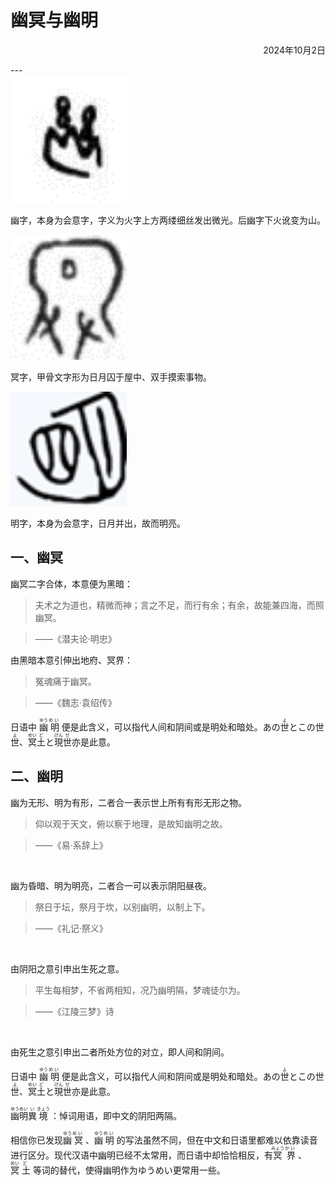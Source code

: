 # 幽冥与幽明
<p style="text-align:right">2024年10月2日</p>
---


<div class="image-container">
    <img 
        src="/images/post/20241002/you.png" 
        alt="you.png" 
        class="img-center"
        style="width:37%"
    >
    <p class="image-caption"></p>
</div>

幽字，本身为会意字，字义为火字上方两缕细丝发出微光。后幽字下火讹变为山。

<div class="image-container">
    <img 
        src="/images/post/20241002/ming1.png" 
        alt="you2.png" 
        class="img-center"
        style="width:37%"
    >
    <p class="image-caption"></p>
</div>

冥字，甲骨文字形为日月囚于屋中、双手摸索事物。

<div class="image-container">
    <img 
        src="/images/post/20241002/ming2.png" 
        alt="ming.png" 
        class="img-center"
        style="width:37%"
    >
    <p class="image-caption"></p>
</div>

明字，本身为会意字，日月并出，故而明亮。

## 一、幽冥
幽冥二字合体，本意便为黑暗：
> 夫术之为道也，精微而神；言之不足，而行有余；有余，故能兼四海，而照幽冥。

> ——《潜夫论·明忠》

由黑暗本意引伸出地府、冥界：
> 冤魂痛于幽冥。

> ——《魏志·袁绍传》

日语中 <ruby>幽<rp>(</rp><rt>ゆう</rt><rp>)</rp> 明<rp>(</rp><rt>めい</rt><rp>)</rp> </ruby>便是此含义，可以指代人间和阴间或是明处和暗处。あの<ruby>世<rp>(</rp><rt>よ</rt><rp>)</rp></ruby>とこの世<ruby>世<rp>(</rp><rt>よ</rt><rp>)</rp></ruby>、<ruby>冥<rp>(</rp><rt>めい</rt><rp>)</rp>土<rp>(</rp><rt>ど</rt><rp>)</rp></ruby>と<ruby>現<rp>(</rp><rt>げん</rt><rp>)</rp>世<rp>(</rp><rt>せ</rt><rp>)</rp>亦是此意。

## 二、幽明
幽为无形、明为有形，二者合一表示世上所有有形无形之物。
> 仰以观于天文，俯以察于地理，是故知幽明之故。

> ——《易·系辞上》

<br>

幽为昏暗、明为明亮，二者合一可以表示阴阳昼夜。

> 祭日于坛，祭月于坎，以别幽明，以制上下。

> ——《礼记·祭义》

<br>

由阴阳之意引申出生死之意。

>平生每相梦，不省两相知，况乃幽明隔，梦魂徒尔为。

>——《江陵三梦》诗

<br>

由死生之意引申出二者所处方位的对立，即人间和阴间。

日语中 <ruby>幽<rp>(</rp><rt>ゆう</rt><rp>)</rp> 明<rp>(</rp><rt>めい</rt><rp>)</rp> </ruby>便是此含义，可以指代人间和阴间或是明处和暗处。あの<ruby>世<rp>(</rp><rt>よ</rt><rp>)</rp></ruby>とこの世<ruby>世<rp>(</rp><rt>よ</rt><rp>)</rp></ruby>、<ruby>冥<rp>(</rp><rt>めい</rt><rp>)</rp>土<rp>(</rp><rt>ど</rt><rp>)</rp></ruby>と<ruby>現<rp>(</rp><rt>げん</rt><rp>)</rp>世<rp>(</rp><rt>せ</rt><rp>)</rp>亦是此意。

<ruby> 幽<rp>(</rp><rt>ゆう</rt><rp>)</rp>明 <rp>(</rp><rt>めい</rt><rp>)</rp>異 <rp>(</rp><rt>い</rt><rp>)</rp>境<rp>(</rp><rt>きょう</rt><rp>)</rp> </ruby>：悼词用语，即中文的阴阳两隔。

相信你已发现<ruby>幽<rp>(</rp><rt>ゆう</rt><rp>)</rp> 冥<rp>(</rp><rt>めい</rt><rp>)</rp> </ruby>、<ruby>幽<rp>(</rp><rt>ゆう</rt><rp>)</rp> 明<rp>(</rp><rt>めい</rt><rp>)</rp> </ruby>的写法虽然不同，但在中文和日语里都难以依靠读音进行区分。现代汉语中幽明已经不太常用，而日语中却恰恰相反，有<ruby>冥<rp>(</rp><rt>みょう</rt><rp>)</rp> 界<rp>(</rp><rt>かい</rt><rp>)</rp> </ruby>、<ruby>冥<rp>(</rp><rt>めい</rt><rp>)</rp> 土<rp>(</rp><rt>ど</rt><rp>)</rp> </ruby>等词的替代，使得幽明作为ゆうめい更常用一些。

<br><br>